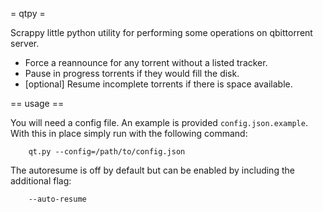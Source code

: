 = qtpy =

Scrappy little python utility for performing some operations on qbittorrent server.

 * Force a reannounce for any torrent without a listed tracker.
 * Pause in progress torrents if they would fill the disk.
 * [optional] Resume incomplete torrents if there is space available.

== usage ==

You will need a config file. An example is provided `config.json.example`. With this
in place simply run with the following command:

```
	qt.py --config=/path/to/config.json
```

The autoresume is off by default but can be enabled by including the additional flag:

```
	--auto-resume
```

